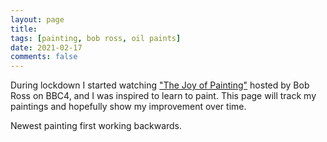 ```yaml
---
layout: page
title: 
tags: [painting, bob ross, oil paints]
date: 2021-02-17
comments: false
---
```

During lockdown I started watching ["The Joy of Painting"](https://www.youtube.com/user/BobRossInc) hosted by Bob Ross on BBC4, and I was inspired to learn to paint. This page will track my paintings and hopefully show my improvement over time. 

Newest painting first working backwards.

<script src="https://cdn.jsdelivr.net/npm/publicalbum@latest/embed-ui.min.js" async></script>
<div class="pa-gallery-player-widget" style="width:100%; height:480px; display:none;"
  data-link="https://photos.google.com/share/AF1QipOXhJDkI9wcTqvnqstJ_oyXZR0FrtafXGBSn6bQ5ApCLz4QH6vsZb0-Eed7Q03eRw?key=LUw3ekdhMVpCRldBZi03ZEl6d3dhbFBqTVhQZlV3"
  data-title="Painting"
  data-description="20 new photos added to shared album">
  <object data="https://lh3.googleusercontent.com/pw/ADCreHcRmrWulUbJTUotkHfYRYAddKlXGvkvwpCfNagyx6q05T_kXrKUYLf9y3JHLPoEKhP3b2T183t1nDXSAvAqc8bPKmICR-EGJKMAviMPOMqOXYzUnrc583PYv1AulEVQeFNckaZNha9324csk9MVGrCtYA=w1051-h788-s-no?authuser=1"></object>
  <object data="https://lh3.googleusercontent.com/uVoTrYjJl3GBMe86PC_Rq6tosVd3yvqvx5V_pUSx1fzL_d1LiPqA8KpPfKBvaUnbtP2S5YRiMzhBXwBjxUk_CHq1gGo67PYULng_ANKi_KdKsdGWXc06_bMoSnVkg_Fh_jR3cS46qw=w1920-h1080"></object>
  <object data="https://lh3.googleusercontent.com/WNWso4sHZHTwHKJYBh-BR_FdPsj6dj4M9NL5yE65x4u7Ie3J9oLR3mtakBgERp69O803yL4Um8V1mw0RslxYo1bzxMTulu-F00uaszK5rvxD0TrN7wk907IrPigvem-FE0N9ZgEHug=w1920-h1080"></object>
  <object data="https://lh3.googleusercontent.com/zmsEg_IoR2A1RWsvd2U9J50lNQdyXdqaPRV7Ci348Vpyh8Ek077_GUXpGTHfXhm3nrdOfEZxnNQN3Kh0l-89EHh4NlL0NL2TFNuKAtG1rtETRWT9qrXngo1D3wrS16UMUNauhLaGpQ=w1920-h1080"></object>
  <object data="https://lh3.googleusercontent.com/i4yl5PMHkwtov_1j6xeQM3KcrWtITUymRVGiJQr_-2EFeP9ONWxenLD0s4b3X_ye7bDoCfqxyrQrN2lhJbjU30Y3Nw2lMiL901jiK3c8cHh2kBslLVd4sT99AB91_dEScm8CeUdsDQ=w1920-h1080"></object>
  <object data="https://lh3.googleusercontent.com/o19E3ORIGSNN5aT-kWISRBBzpCohp8kekhL-TPybj_JebF9m8EZ2z190pw2VLnbTXRgeUFQ4JldaoMuvJrOAtW7t20kfD3UpGZ5s_wUCYgpD7Jp01kdNBwIK3Ft6qb3dymGICLRRCA=w1920-h1080"></object>
  <object data="https://lh3.googleusercontent.com/Dbaf-Tz44LfmFZ5HjFFCMcTqaAnPZu_p-yR5YampbDtDpW_7_o5vFvFdtBQjYCz9wgkro1bLWq3QQcOveBnTMDUNnQdbwe1b6B1sGj9BQDVz-vQJez18jkLir1M8-DB4K6sIhARXmQ=w1920-h1080"></object>
  <object data="https://lh3.googleusercontent.com/UehusWSSLhoC6LLgLIWAa35Q7pmnT_JUR-ksM1cX3iFYE0DeLTp1NMo8KYNrCaIKO8UElgXZqu0m9PPdhkHnbYAHmb1KQ4huJY03dRkp8HlMKOHdQmc4OkqiTQpsqNUmdIcZ-wR-sg=w1920-h1080"></object>
  <object data="https://lh3.googleusercontent.com/9ndPc1ukf3jRvq3OWiV-S_P33UXg5ChWes_ppugC3Pk3kMTF-s-b7ljfJMmqmzMig9xS2WcSt2q33MVqUTEd7n0kdjdf188E4GnE10whm6d_m8lpgND8am4Mple7iLAxW6RUDxDwFg=w1920-h1080"></object>
  <object data="https://lh3.googleusercontent.com/hb33Aq2wgmZzwxDdzcth2Ptja0mDKxFXfVqhxZErIW2jngVNxWX80s8cGakkDOAF2cMaZiz-8qt3hROcrT3hHi4L-YB4UzLkpLe62WvAfqI6cxewZ9jb4BThxAW5fKCFs8C2LOxrhg=w1920-h1080"></object>
  <object data="https://lh3.googleusercontent.com/QHINacX81ZMxBWCyy2OUdldUiCgcxQmeTDPx8iAw6ht5pzYSO0CK9kd7yTIzmRpTUNs1_h_zEYU960IZCEVcZh3NGVaaOpUUopbNg913HoNr__a491C2L9qN-GdLt9Imx7NCtpullA=w1920-h1080"></object>
  <object data="https://lh3.googleusercontent.com/PLo1qg7V69y9TSZmk8V1_Xgtz1xlHRV9Dgfz2wZMddd9MFNtQIhWvL9_WekUfCQ4n1nPzS7VsfPWVJwc-_Hy1B6qYZJKqWbywqukjy7B1_sHdjaJo-5DGouJyb3QrT9xTWx6afjr-w=w1920-h1080"></object>
  <object data="https://lh3.googleusercontent.com/vb2HtFa9ZY1aQy5SceyMnIkzR92QoMJh5L5m6X_QSUo7kKtho30tF_JmD-C2XRKZv8AX_XFAexzn9ALnTuT7PVP-xnbq7vTxHswr-hgyrky4340PdojiIXtHnm0uQi2qI3AoNYwaEA=w1920-h1080"></object>
  <object data="https://lh3.googleusercontent.com/IkhSnP4u_aCh9tPaZp5D0PjVaQsYdzi4Di9vQXWNc112_a1h1fZm5zZ5KIl9YwA57megmJStXiNo059w8Z7rfOVkYkHIXFKZ9sR8s_PuX1MTFRiK2xF2OG8uD9DJydKenwXi9Kp9XQ=w1920-h1080"></object>
  <object data="https://lh3.googleusercontent.com/hh55cMgfhJIBBSvMImgcH-AdHNFs2RqzfmyPagHt8vfFFd2lI-Y184TwKeRXt3j0eGDpv0vkiAAwiJ2tZaBEUNBnhsQ2_DNpTtBVFkjv_2NdGLbaivhoWWKtmc3AP4K2mLDcnaDZwA=w1920-h1080"></object>
  <object data="https://lh3.googleusercontent.com/hb_VStbsf2Knt2gefvDq7y3VW3BFtkoae09SzUoIjk0PY_FtfymWhixdaTVdNB3hhR59wakTMIOlqU574gwEJab3hemf-VlF7PTVglszdFr7nTg4GtlUKDv3H22fKzt2I8-7a_2XJQ=w1920-h1080"></object>
  <object data="https://lh3.googleusercontent.com/WrNG9OYCqfoDVJs2NMSD9_d6zHIhbCAvQX0muPf5tM3CXubV8MmVy5c9XKQtAJ0XxyRDZIPTS_9QX_sOobwo013SylNeRGWStnZXSp4OlaMDh1jyO-Z6KgzcHkDtwlXUc6VhnO1r1Q=w1920-h1080"></object>
  <object data="https://lh3.googleusercontent.com/Owk3RQ56p3ZqLMpL4zYKr19PFzHEHTV2IOjXI2byH1C8cTNiBo4cUZ9PNRiA4TKTzWc6DnqUqd9YDLjzryqwNRS9pS6zwIVn7w0PbaUfgOF3xXWCf3Cg9DdLVlT1vyf0O52ahoIxlg=w1920-h1080"></object>
  <object data="https://lh3.googleusercontent.com/fuQIQeJfe8I5iX0luHP8WOUDD060Iaz_g_RiO0D8sR2PPe5wchgEoKnUg2WUDBoJOlVvvzz7XbMEEK0VV9o13NCxR3X3KhgJecczTkA78cmUlyKvdCEg4Kxk1ROLccIv17UMU5_k7w=w1920-h1080"></object>
  <object data="https://lh3.googleusercontent.com/JDFJ4FFsS89sJ3aEnRqgKzNUexGapnXFtFUx07gXDVpqZ4ba-STxYP_YN1xQVSrRd3KfU26hlSOCFHPA1DRQvqmyIioBkvy-LIu7Anqpcobz9sBBzoXKjXt2ORYLZMsuXfeS-t_dQg=w1920-h1080"></object>
</div>





